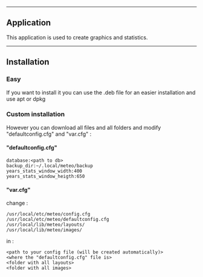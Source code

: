 ***
## Application
This application is used to create graphics and statistics. 
***
## Installation
### Easy
If you want to install it you can use the .deb file for an easier installation and use apt or dpkg
### Custom installation
However you can download all files and all folders and modify "defaultconfig.cfg" and "var.cfg" :
#### "defaultconfig.cfg"
```
database:<path to db>
backup_dir:~/.local/meteo/backup
years_stats_window_width:400
years_stats_window_heigth:650
```
#### "var.cfg"
change :
```
/usr/local/etc/meteo/config.cfg
/usr/local/etc/meteo/defaultconfig.cfg
/usr/local/lib/meteo/layouts/
/usr/local/lib/meteo/images/
```
in :
```
<path to your config file (will be created automatically)>
<where the "defaultconfig.cfg" file is>
<folder with all layouts>
<folder with all images>
```
